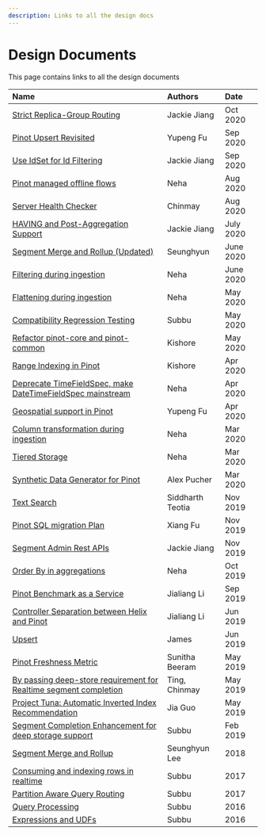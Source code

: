 ```yaml
---
description: Links to all the design docs
---
```


# Design Documents

This page contains links to all the design documents

| Name | Authors | Date |
| :--- | :--- | :--- |
| [Strict Replica-Group Routing](https://docs.google.com/document/d/1B5SghG0x5JHfZrKMBjiv_m3Dd969hfyWgc1joKZpJIU/edit?usp=sharing) | Jackie Jiang | Oct 2020 |
| [Pinot Upsert Revisited](https://docs.google.com/document/d/1qljEMndPMxbbKtjlVn9mn2toz7Qrk0TGQsHLfI--7h8/edit#heading=h.lsfmyoyyxtgt) | Yupeng Fu | Sep 2020 |
| [Use IdSet for Id Filtering](https://docs.google.com/document/d/1s6DZ9eTPqH7vaKQlPjKiWb_OBC3hkkEGICIzcd5gozc/edit?usp=sharing) | Jackie Jiang | Sep 2020 |
| [Pinot managed offline flows](https://docs.google.com/document/d/1-e_9aHQB4HXS38ONtofdxNvMsGmAoYfSnc2LP88MbIc/edit#heading=h.60ws8it8iwvp) | Neha | Aug 2020 |
| [Server Health Checker](https://docs.google.com/document/d/1PP_RaDuS7KGeF9RnAcRFJRCA8aCVxxVLTJn-c3hg9qQ/edit) | Chinmay | Aug 2020 |
| [HAVING and Post-Aggregation Support](https://docs.google.com/document/d/1Dg1KXpxIdl75Tsg2YFCYVeE8sMAIj64ZWoxDcj1cHwo/edit?usp=sharing) | Jackie Jiang | July 2020 |
| [Segment Merge and Rollup \(Updated\)](https://docs.google.com/document/d/1-AKCfXNXdoNjFIvJ87wjWwFM_38gS0NCwFrIYjYsqp8/edit#) | Seunghyun | June 2020 |
| [Filtering during ingestion](https://docs.google.com/document/d/1Cahnas3nh0XErETH0KHLaecN6xCnRVYWNKO3rDn7qcI/edit#) | Neha | June 2020 |
| [Flattening during ingestion](https://docs.google.com/document/d/1IYCsYCgGn6YMWTDG4-i61Hxbtnac2dCuhvDKUZIxDYg/edit?usp=sharing) | Neha | May 2020 |
| [Compatibility Regression Testing](https://docs.google.com/document/d/1yNlvnLKDNUuyRWOKYYF01FWW9weYMGoaLRtU-CueciM/edit#heading=h.sbzlx23tnq14) | Subbu | May 2020 |
| [Refactor pinot-core and pinot-common](https://docs.google.com/document/d/1urROfQZuTE8JJmW3IMCeB2i3FYoEyG1TCyPsxvSaNuw/edit?usp=sharing) | Kishore | May 2020 |
| [Range Indexing in Pinot](https://docs.google.com/document/d/1eisu7L-ERLs1OZCASOz3qSpzZfoipplKrYgmBXaFobw/edit?usp=sharing) | Kishore | Apr 2020 |
| [Deprecate TimeFieldSpec, make DateTimeFieldSpec mainstream](https://docs.google.com/document/d/1SU1jCjfsIDSA960fD5YWQbD72p8UdGF0c7CroFNt9Ho/edit#heading=h.qeqkd3x33xzp) | Neha | Apr 2020 |
| [Geospatial support in Pinot](https://docs.google.com/document/d/1Mkm5RHS_tof-vIUt5-UNeOgRYSBAN6M_pN-hedV6Q0g/edit?ts=5ea0b8d4#heading=h.i45os595j1sp) | Yupeng Fu | Apr 2020 |
| [Column transformation during ingestion](https://docs.google.com/document/d/13BywJncHrLAFLm-qy4kfKaPxXfAg9XE5v3_fk9sGVSo/edit?usp=sharing) | Neha | Mar 2020 |
| [Tiered Storage](https://docs.google.com/document/d/1Z4FLg3ezHpqvc6zhy0jR6Wi2OL8wLO_lRC6aLkskFgs/edit?usp=sharing) | Neha | Mar 2020 |
| [Synthetic Data Generator for Pinot](https://cwiki.apache.org/confluence/display/PINOT/Synthetic+Data+Generator+for+Pinot) | Alex Pucher | Mar 2020 |
| [Text Search ](https://docs.google.com/document/d/19uLti7wwl7nPlDuy6cUVnLOll2C8u3YtUITbNj0TT5o/edit) | Siddharth Teotia | Nov 2019 |
| [Pinot SQL migration Plan](https://docs.google.com/document/d/1uNIq0cybUtVtdtJ38-4ewFNEQorbg-2KYr-CMSj6H_8/edit#heading=h.ejrg0ci2rzol) | Xiang Fu | Nov 2019 |
| [Segment Admin Rest APIs](https://cwiki.apache.org/confluence/display/PINOT/Segment+Admin+Rest+APIs) | Jackie Jiang | Nov 2019 |
| [Order By in aggregations](https://cwiki.apache.org/confluence/display/PINOT/Order+By) | Neha | Oct 2019 |
| [Pinot Benchmark as a Service](https://cwiki.apache.org/confluence/display/PINOT/Pinot+Benchmark+as+a+Service) | Jialiang Li | Sep 2019 |
| [Controller Separation between Helix and Pinot](https://cwiki.apache.org/confluence/display/PINOT/Controller+Separation+between+Helix+and+Pinot) | Jialiang Li | Jun 2019 |
| [Upsert](https://docs.google.com/document/d/1SFFir7ByxCff-aVYxQeTHpNhPXeP5q7P4g_6O2iNGgU/edit?usp=sharing) | James | Jun 2019 |
| [Pinot Freshness Metric](https://cwiki.apache.org/confluence/display/PINOT/Pinot+Freshness+Metric) | Sunitha Beeram | May 2019 |
| [By passing deep-store requirement for Realtime segment completion](https://cwiki.apache.org/confluence/display/PINOT/By-passing+deep-store+requirement+for+Realtime+segment+completion) | Ting, Chinmay | May 2019 |
| [Project Tuna: Automatic Inverted Index Recommendation](https://cwiki.apache.org/confluence/display/PINOT/Automated+Inverted+Index+Recommendation+for+Pinot) | Jia Guo | May 2019 |
| [Segment Completion Enhancement for deep storage support](https://cwiki.apache.org/confluence/display/PINOT/Segment+Completion+Protocol+enhancements+for+Deep+Store+support) | Subbu | Feb 2019 |
| [Segment Merge and Rollup](https://cwiki.apache.org/confluence/display/PINOT/Segment+Merge+and+Rollup) | Seunghyun Lee | 2018 |
| [Consuming and indexing rows in realtime](https://cwiki.apache.org/confluence/display/PINOT/Consuming+and+Indexing+rows+in+Realtime) | Subbu | 2017 |
| [Partition Aware Query Routing](https://cwiki.apache.org/confluence/display/PINOT/Partition+Aware+Query+Routing) | Subbu | 2017 |
| [Query Processing](https://cwiki.apache.org/confluence/display/PINOT/Query+Processing) | Subbu | 2016 |
| [Expressions and UDFs](https://cwiki.apache.org/confluence/display/PINOT/Expressions+and+UDFs) | Subbu | 2016 |

